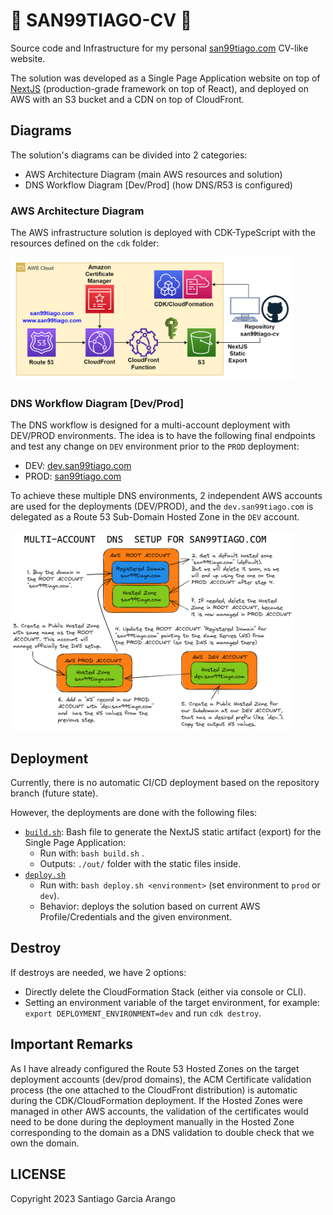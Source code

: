 # :scroll: SAN99TIAGO-CV :scroll:

Source code and Infrastructure for my personal [san99tiago.com](https://san99tiago.com) CV-like website.

The solution was developed as a Single Page Application website on top of [NextJS](https://nextjs.org) (production-grade framework on top of React), and deployed on AWS with an S3 bucket and a CDN on top of CloudFront.

## Diagrams

The solution's diagrams can be divided into 2 categories:

- AWS Architecture Diagram (main AWS resources and solution)
- DNS Workflow Diagram [Dev/Prod] (how DNS/R53 is configured)

### AWS Architecture Diagram

The AWS infrastructure solution is deployed with CDK-TypeScript with the resources defined on the `cdk` folder:

<img src="assets/san99tiago_cv_aws_architecture.png" width=90%> <br>

### DNS Workflow Diagram [Dev/Prod]

The DNS workflow is designed for a multi-account deployment with DEV/PROD environments. The idea is to have the following final endpoints and test any change on `DEV` environment prior to the `PROD` deployment:

- DEV: [dev.san99tiago.com](https://dev.san99tiago.com)
- PROD: [san99tiago.com](https://san99tiago.com)

To achieve these multiple DNS environments, 2 independent AWS accounts are used for the deployments (DEV/PROD), and the `dev.san99tiago.com` is delegated as a Route 53 Sub-Domain Hosted Zone in the `DEV` account.

<img src="assets/dns_multi_account_san99tiago_com.png" width=90%> <br>

## Deployment

Currently, there is no automatic CI/CD deployment based on the repository branch (future state).

However, the deployments are done with the following files:

- [`build.sh`](build.sh): Bash file to generate the NextJS static artifact (export) for the Single Page Application:
  - Run with: `bash build.sh` .
  - Outputs: `./out/` folder with the static files inside.
- [`deploy.sh`](deploy.sh)
  - Run with: `bash deploy.sh <environment>` (set environment to `prod` or `dev`).
  - Behavior: deploys the solution based on current AWS Profile/Credentials and the given environment.

## Destroy

If destroys are needed, we have 2 options:

- Directly delete the CloudFormation Stack (either via console or CLI).
- Setting an environment variable of the target environment, for example: `export DEPLOYMENT_ENVIRONMENT=dev` and run `cdk destroy`.

## Important Remarks

As I have already configured the Route 53 Hosted Zones on the target deployment accounts (dev/prod domains), the ACM Certificate validation process (the one attached to the CloudFront distribution) is automatic during the CDK/CloudFormation deployment. If the Hosted Zones were managed in other AWS accounts, the validation of the certificates would need to be done during the deployment manually in the Hosted Zone corresponding to the domain as a DNS validation to double check that we own the domain.

## LICENSE

Copyright 2023 Santiago Garcia Arango
